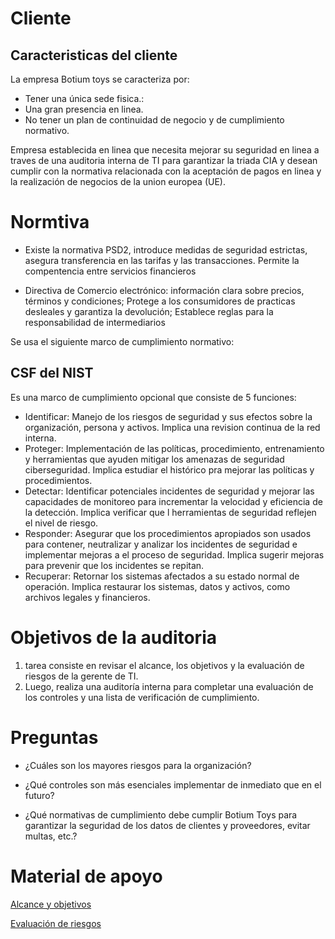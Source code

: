 # Cliente
## Caracteristicas del cliente
La empresa Botium toys se caracteriza por:
- Tener una única sede fisica.:
- Una gran presencia en linea.
- No tener un plan de continuidad de negocio y de cumplimiento normativo.


Empresa establecida en linea que necesita mejorar su seguridad en linea a traves de una auditoria interna de TI para garantizar la triada CIA  y desean cumplir con la normativa relacionada con la aceptación de pagos en linea y la realización de negocios de la union europea (UE).

# Normtiva 

- Existe la normativa PSD2, introduce medidas de seguridad estrictas, asegura transferencia en las tarifas y las transacciones. Permite la compentencia entre servicios financieros 

- Directiva de Comercio electrónico: información clara sobre precios, términos y condiciones; Protege a los consumidores de practicas desleales y garantiza la devolución; Establece reglas para la responsabilidad de intermediarios

Se usa el siguiente marco de cumplimiento normativo:

##  CSF del NIST

Es una marco de cumplimiento opcional que consiste de 5 funciones:

- Identificar: Manejo de los riesgos de seguridad y sus efectos sobre la organización, persona y activos. Implica una revision continua de la red interna.
- Proteger: Implementación de las políticas, procedimiento, entrenamiento y herramientas que ayuden  mitigar los amenazas de seguridad ciberseguridad. Implica estudiar el histórico pra mejorar las políticas y procedimientos.
- Detectar: Identificar potenciales incidentes de seguridad y mejorar las capacidades de monitoreo para incrementar la velocidad y eficiencia de la detección. Implica verificar que l herramientas de seguridad reflejen el nivel de riesgo.
- Responder: Asegurar que los procedimientos apropiados son usados para contener, neutralizar y analizar los incidentes de seguridad e implementar mejoras a el proceso de seguridad. Implica sugerir mejoras para prevenir que los incidentes se repitan.
- Recuperar: Retornar los sistemas afectados a su estado normal de operación. Implica restaurar los sistemas, datos y activos, como archivos legales y financieros.

#  Objetivos de la auditoria
1. tarea consiste en revisar el alcance, los objetivos y la evaluación de riesgos de la gerente de TI.
2. Luego, realiza una auditoría interna para completar una evaluación de los controles y una lista de verificación de cumplimiento. 

# Preguntas 

- ¿Cuáles son los mayores riesgos para la organización?

- ¿Qué controles son más esenciales implementar de inmediato que en el futuro?

- ¿Qué normativas de cumplimiento debe cumplir Botium Toys para garantizar la seguridad de los datos de clientes y proveedores, evitar multas, etc.?

# Material de apoyo

[Alcance y objetivos](https://docs.google.com/document/d/1IoI43cYRRRBfmsa72uYnI3HQN6lM7PZ0LHGS8CKNqwk/edit?tab=t.0#heading=h.kuduxtw0qwid)

[Evaluación de riesgos](https://docs.google.com/document/d/1rdjLtrTQD7c8K3cUeKnrhyq3DzXpKNL9vdHI1T9Vu80/template/preview?resourcekey=0--N8L-3p4Hel22vaxVLjIOA)